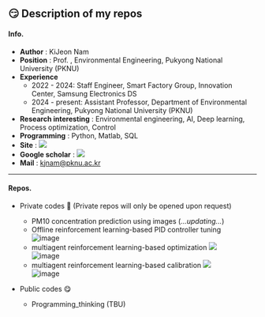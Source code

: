 😏 Description of my repos
---
#### Info.
* **Author** : KiJeon Nam
* **Position** : Prof. , Environmental Engineering, Pukyong National University (PKNU)
* **Experience**
    * 2022 - 2024: Staff Engineer, Smart Factory Group, Innovation Center, Samsung Electronics DS
    * 2024 - present: Assistant Professor, Department of Environmental Engineering, Pukyong National University (PKNU)
* **Research interesting** : Environmental engineering, AI, Deep learning, Process optimization, Control
* **Programming** : Python, Matlab, SQL
* **Site** : <a href="https://sites.google.com/view/iesel"><img src="https://img.shields.io/badge/iESEL-2E3192?style=flat-square&logo=googlehome&logoColor=white"/></a>
* **Google scholar** : <a href="https://scholar.google.co.kr/citations?user=bDhkEQEAAAAJ&hl=ko"><img src="https://img.shields.io/badge/scholar-4285F4?style=flat-square&logo=googlescholar&logoColor=white"/></a>
* **Mail** : kjnam@pknu.ac.kr

---
#### Repos.
* Private codes 🤫 (Private repos will only be opened upon request)
  * PM10 concentration prediction using images (_...updating..._)
  * Offline reinforcement learning-based PID controller tuning
  <br/> ![image](https://github.com/KiJeonNam/Description/assets/37144787/6eccd5bd-8379-4c0d-a21c-4e8b842bdafd)
  * multiagent reinforcement learning-based optimization <a href="https://www.sciencedirect.com/science/article/pii/S2214714423000508"><img src="https://img.shields.io/badge/Paper-FF6C00?style=flat-square&logo=elsevier&logoColor=white"/></a>
  <br/> ![image](https://github.com/KiJeonNam/Description/assets/37144787/75d140c6-bf83-45f8-90bf-36d414125d12)
  * multiagent reinforcement learning-based calibration <a href="https://www.sciencedirect.com/science/article/pii/S2214714424001387"><img src="https://img.shields.io/badge/Paper-FF6C00?style=flat-square&logo=elsevier&logoColor=white"/></a>
  <br/> ![image](https://github.com/KiJeonNam/Description/assets/37144787/12a34508-413e-4ce0-804f-f3123dbc3122)

* Public codes 😋
  * Programming_thinking (TBU)
